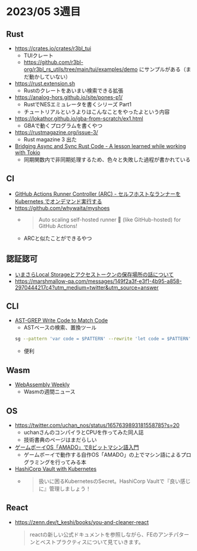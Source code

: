 # 2023/05 3週目

## Rust
- https://crates.io/crates/r3bl_tui
  - TUIクレート
  - https://github.com/r3bl-org/r3bl_rs_utils/tree/main/tui/examples/demo にサンプルがある（まだ動かしていない）
- https://rust.extension.sh
  - Rustのクレートをあいまい検索できる拡張
- https://analog-hors.github.io/site/pones-p1/
  - RustでNESエミュレータを書くシリーズ Part1
  - チュートリアルというよりはこんなことをやったよという内容
- https://lokathor.github.io/gba-from-scratch/ex1.html
  - GBAで動くプログラムを書くやつ
- https://rustmagazine.org/issue-3/
  - Rust magazine 3 出た
- [Bridging Async and Sync Rust Code - A lesson learned while working with Tokio](https://rustmagazine.org/issue-3/bridging-async-and-sync-in-rust/)
  - 同期関数内で非同期処理するため、色々と失敗した過程が書かれている

## CI
- [GitHub Actions Runner Controller (ARC) - セルフホストなランナーを Kubernetes でオンデマンド実行する](https://developer.mamezou-tech.com/blogs/2023/05/14/github-actions-runner-controller/)
- https://github.com/whywaita/myshoes
  - > Auto scaling self-hosted runner 🏃 (like GitHub-hosted) for GitHub Actions!
  - ARCと似たことができるやつ

## 認証認可
- [いまさらLocal Storageとアクセストークンの保存場所の話について](https://qiita.com/NewGyu/items/0b3111b61405366a76c5)
- https://marshmallow-qa.com/messages/149f2a3f-e3f1-4b95-a858-2970444217c4?utm_medium=twitter&utm_source=answer

## CLI
- [AST-GREP Write Code to Match Code](https://ast-grep.github.io)
  - ASTベースの検索、置換ツール
   ```sh
   sg --pattern 'var code = $PATTERN' --rewrite 'let code = $PATTERN' -l js
   ```
  - 便利

## Wasm
- [WebAssembly Weekly](https://wasmweekly.news)
  - Wasmの週間ニュース

## OS
- https://twitter.com/uchan_nos/status/1657639893181558785?s=20
  - uchanさんのコンパイラとCPUを作ってみた同人誌
  - 技術書典のページはまだらしい
- [ゲームボーイOS「AMADO」で8ビットマシン語入門](https://techbookfest.org/product/5190959769845760?productVariantID=5090555044298752)
  - ゲームボーイで動作する自作OS「AMADO」の上でマシン語によるプログラミングを行ってみる本
- [HashiCorp Vault with Kubernetes](https://techbookfest.org/product/h2LzeQsbafQtZ74bhGqvNZ)
  - > 扱いに困るKubernetesのSecret。HashiCorp Vaultで『良い感じに』管理しましょう！

## React
- https://zenn.dev/t_keshi/books/you-and-cleaner-react
  > reactの新しい公式ドキュメントを参照しながら、FEのアンチパターンとベストプラクティスについて見ていきます。
